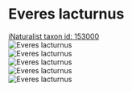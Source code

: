 
Everes lacturnus
================
  
[iNaturalist taxon id: 153000](https://www.inaturalist.org/taxa/153000)  
![Everes lacturnus](https://inaturalist-open-data.s3.amazonaws.com/photos/30347907/medium.jpeg)  
![Everes lacturnus](https://inaturalist-open-data.s3.amazonaws.com/photos/30347913/medium.jpeg)  
![Everes lacturnus](https://inaturalist-open-data.s3.amazonaws.com/photos/30348065/medium.jpeg)  
![Everes lacturnus](https://inaturalist-open-data.s3.amazonaws.com/photos/30348069/medium.jpeg)  
![Everes lacturnus](https://inaturalist-open-data.s3.amazonaws.com/photos/30348073/medium.jpeg)